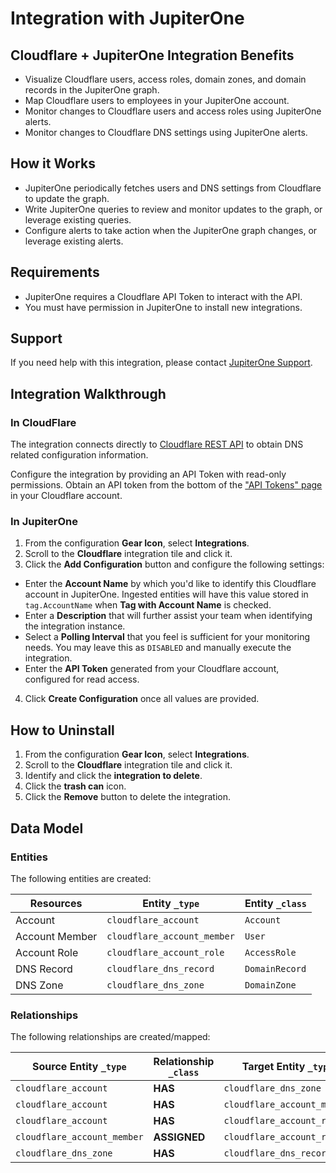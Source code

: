 # Integration with JupiterOne

## Cloudflare + JupiterOne Integration Benefits

- Visualize Cloudflare users, access roles, domain zones, and domain records
in the JupiterOne graph.
- Map Cloudflare users to employees in your JupiterOne account.
- Monitor changes to Cloudflare users and access roles using JupiterOne alerts.
- Monitor changes to Cloudflare DNS settings using JupiterOne alerts.

## How it Works

- JupiterOne periodically fetches users and DNS settings from Cloudflare to update 
the graph.
- Write JupiterOne queries to review and monitor updates to the graph, or leverage
 existing queries.
- Configure alerts to take action when the JupiterOne graph changes, or leverage 
existing alerts.

## Requirements

- JupiterOne requires a Cloudflare API Token to interact with the API.
- You must have permission in JupiterOne to install new integrations.

## Support

If you need help with this integration, please contact
[JupiterOne Support](https://support.jupiterone.io).

## Integration Walkthrough

### In CloudFlare

The integration connects directly to [Cloudflare REST API][1] to obtain DNS related
configuration information.

Configure the integration by providing an API Token with read-only permissions.
Obtain an API token from the bottom of the ["API Tokens" page][2] in your
Cloudflare account.

### In JupiterOne

1. From the configuration **Gear Icon**, select **Integrations**.
2. Scroll to the **Cloudflare** integration tile and click it.
3. Click the **Add Configuration** button and configure the following settings:
- Enter the **Account Name** by which you'd like to identify this Cloudflare
   account in JupiterOne. Ingested entities will have this value stored in
   `tag.AccountName` when **Tag with Account Name** is checked.
- Enter a **Description** that will further assist your team when identifying
   the integration instance.
- Select a **Polling Interval** that you feel is sufficient for your monitoring
   needs. You may leave this as `DISABLED` and manually execute the integration.
- Enter the **API Token** generated from your Cloudflare account, configured for 
read access.
4. Click **Create Configuration** once all values are provided.

## How to Uninstall

1. From the configuration **Gear Icon**, select **Integrations**.
2. Scroll to the **Cloudflare** integration tile and click it.
3. Identify and click the **integration to delete**.
4. Click the **trash can** icon.
5. Click the **Remove** button to delete the integration.

[1]: https://api.cloudflare.com/
[2]: https://dash.cloudflare.com/profile/api-tokens

<!-- {J1_DOCUMENTATION_MARKER_START} -->
<!--
********************************************************************************
NOTE: ALL OF THE FOLLOWING DOCUMENTATION IS GENERATED USING THE
"j1-integration document" COMMAND. DO NOT EDIT BY HAND! PLEASE SEE THE DEVELOPER
DOCUMENTATION FOR USAGE INFORMATION:

https://github.com/JupiterOne/sdk/blob/master/docs/integrations/development.md
********************************************************************************
-->

## Data Model

### Entities

The following entities are created:

| Resources      | Entity `_type`              | Entity `_class` |
| -------------- | --------------------------- | --------------- |
| Account        | `cloudflare_account`        | `Account`       |
| Account Member | `cloudflare_account_member` | `User`          |
| Account Role   | `cloudflare_account_role`   | `AccessRole`    |
| DNS Record     | `cloudflare_dns_record`     | `DomainRecord`  |
| DNS Zone       | `cloudflare_dns_zone`       | `DomainZone`    |

### Relationships

The following relationships are created/mapped:

| Source Entity `_type`       | Relationship `_class` | Target Entity `_type`       |
| --------------------------- | --------------------- | --------------------------- |
| `cloudflare_account`        | **HAS**               | `cloudflare_dns_zone`       |
| `cloudflare_account`        | **HAS**               | `cloudflare_account_member` |
| `cloudflare_account`        | **HAS**               | `cloudflare_account_role`   |
| `cloudflare_account_member` | **ASSIGNED**          | `cloudflare_account_role`   |
| `cloudflare_dns_zone`       | **HAS**               | `cloudflare_dns_record`     |

<!--
********************************************************************************
END OF GENERATED DOCUMENTATION AFTER BELOW MARKER
********************************************************************************
-->
<!-- {J1_DOCUMENTATION_MARKER_END} -->
